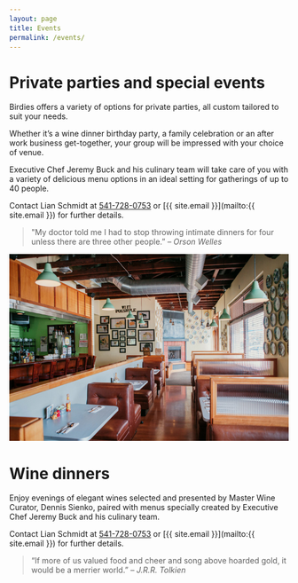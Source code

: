 ```yaml
---
layout: page
title: Events
permalink: /events/
---
```

# Private parties and special events

Birdies offers a variety of options for private parties, all custom tailored to suit your needs.  

Whether it’s a wine dinner birthday party, a family celebration or an after work business get-together, your group will be impressed with your choice of venue.

Executive Chef Jeremy Buck and his culinary team will take care of you with a variety of delicious menu options in an ideal setting for gatherings of up to 40 people.

Contact Lian Schmidt at [541-728-0753](tel:541-728-0753) or [{{ site.email }}](mailto:{{ site.email }}) for further details.

> "My doctor told me I had to stop throwing intimate dinners for four
unless there are three other people.”
<cite>– Orson Welles</cite>

![Space for your party](/img/newpix/JPEG/05-31-17_BirdiesCafe-0010.jpg)

# Wine dinners

Enjoy evenings of elegant wines selected and presented by Master Wine Curator, Dennis Sienko, paired with menus specially created by Executive Chef Jeremy Buck and his culinary team.

Contact Lian Schmidt at [541-728-0753](tel:541-728-0753) or [{{ site.email }}](mailto:{{ site.email }}) for further details.

> “If more of us valued food and cheer and song above hoarded gold, it would be a merrier world.”
<cite>– J.R.R. Tolkien</cite>

